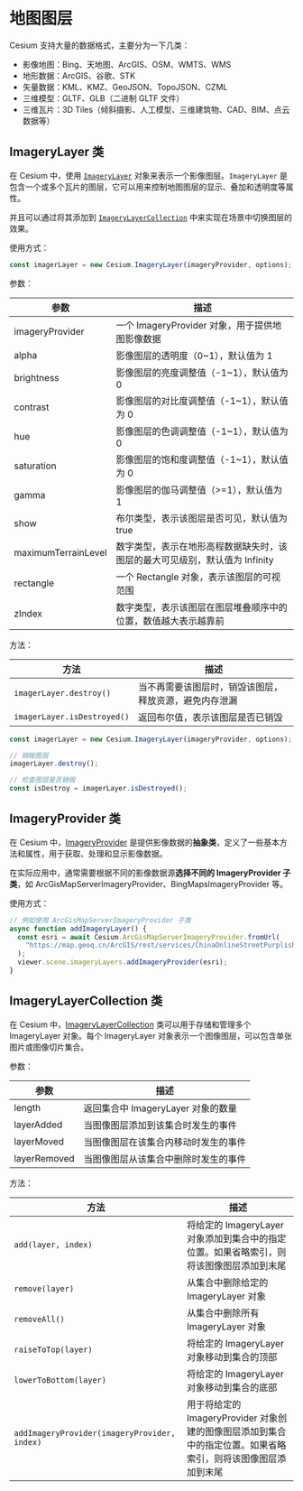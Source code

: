 # 地图图层

Cesium 支持大量的数据格式，主要分为一下几类：

- 影像地图：Bing、天地图、ArcGIS、OSM、WMTS、WMS
- 地形数据：ArcGIS、谷歌、STK
- 矢量数据：KML、KMZ、GeoJSON、TopoJSON、CZML
- 三维模型：GLTF、GLB（二进制 GLTF 文件）
- 三维瓦片：3D Tiles（倾斜摄影、人工模型、三维建筑物、CAD、BIM、点云数据等）



## ImageryLayer 类

在 Cesium 中，使用 [`ImageryLayer`](https://cesium.com/learn/cesiumjs/ref-doc/ImageryLayer.html?classFilter=ImageryLayer) 对象来表示一个影像图层。`ImageryLayer` 是包含一个或多个瓦片的图层，它可以用来控制地图图层的显示、叠加和透明度等属性。

并且可以通过将其添加到 [`ImageryLayerCollection`](https://cesium.com/learn/cesiumjs/ref-doc/ImageryLayerCollection.html?classFilter=ImageryLayerCollection) 中来实现在场景中切换图层的效果。

使用方式：

```js
const imagerLayer = new Cesium.ImageryLayer(imageryProvider, options);
```

参数：

| 参数                | 描述                                                                        |
| ------------------- | --------------------------------------------------------------------------- |
| imageryProvider     | 一个 ImageryProvider 对象，用于提供地图影像数据                             |
| alpha               | 影像图层的透明度（0~1），默认值为 1                                         |
| brightness          | 影像图层的亮度调整值（-1~1），默认值为 0                                    |
| contrast            | 影像图层的对比度调整值（-1~1），默认值为 0                                  |
| hue                 | 影像图层的色调调整值（-1~1），默认值为 0                                    |
| saturation          | 影像图层的饱和度调整值（-1~1），默认值为 0                                  |
| gamma               | 影像图层的伽马调整值（>=1），默认值为 1                                     |
| show                | 布尔类型，表示该图层是否可见，默认值为 true                                 |
| maximumTerrainLevel | 数字类型，表示在地形高程数据缺失时，该图层的最大可见级别，默认值为 Infinity |
| rectangle           | 一个 Rectangle 对象，表示该图层的可视范围                                   |
| zIndex              | 数字类型，表示该图层在图层堆叠顺序中的位置，数值越大表示越靠前              |

方法：

| 方法                        | 描述                                                   |
| --------------------------- | ------------------------------------------------------ |
| `imagerLayer.destroy()`     | 当不再需要该图层时，销毁该图层，释放资源，避免内存泄漏 |
| `imagerLayer.isDestroyed()` | 返回布尔值，表示该图层是否已销毁                       |

```js
const imagerLayer = new Cesium.ImageryLayer(imageryProvider, options);

// 销毁图层
imagerLayer.destroy();

// 检查图层是否销毁
const isDestroy = imagerLayer.isDestroyed();
```



## ImageryProvider 类

在 Cesium 中，[ImageryProvider](https://cesium.com/learn/cesiumjs/ref-doc/ImageryProvider.html?classFilter=ImageryProvider) 是提供影像数据的**抽象类**，定义了一些基本方法和属性，用于获取、处理和显示影像数据。

在实际应用中，通常需要根据不同的影像数据源**选择不同的 ImageryProvider 子类**，如 ArcGisMapServerImageryProvider、BingMapsImageryProvider 等。

使用方式：

```js
// 例如使用 ArcGisMapServerImageryProvider 子类
async function addImageryLayer() {
  const esri = await Cesium.ArcGisMapServerImageryProvider.fromUrl(
    "https://map.geoq.cn/ArcGIS/rest/services/ChinaOnlineStreetPurplishBlue/MapServer"
  );
  viewer.scene.imageryLayers.addImageryProvider(esri);
}
```



## ImageryLayerCollection 类

在 Cesium 中，[ImageryLayerCollection](https://cesium.com/learn/cesiumjs/ref-doc/ImageryLayerCollection.html?classFilter=ImageryLayerCollection) 类可以用于存储和管理多个 ImageryLayer 对象。每个 ImageryLayer 对象表示一个图像图层，可以包含单张图片或图像切片集合。

参数：

| 参数         | 描述                                 |
| ------------ | ------------------------------------ |
| length       | 返回集合中 ImageryLayer 对象的数量   |
| layerAdded   | 当图像图层添加到该集合时发生的事件   |
| layerMoved   | 当图像图层在该集合内移动时发生的事件 |
| layerRemoved | 当图像图层从该集合中删除时发生的事件 |

方法：

| 方法                                         | 描述                                                                                                          |
| -------------------------------------------- | ------------------------------------------------------------------------------------------------------------- |
| `add(layer, index)`                          | 将给定的 ImageryLayer 对象添加到集合中的指定位置。如果省略索引，则将该图像图层添加到末尾                      |
| `remove(layer)`                              | 从集合中删除给定的 ImageryLayer 对象                                                                          |
| `removeAll()`                                | 从集合中删除所有 ImageryLayer 对象                                                                            |
| `raiseToTop(layer)`                          | 将给定的 ImageryLayer 对象移动到集合的顶部                                                                    |
| `lowerToBottom(layer)`                       | 将给定的 ImageryLayer 对象移动到集合的底部                                                                    |
| `addImageryProvider(imageryProvider, index)` | 用于将给定的 ImageryProvider 对象创建的图像图层添加到集合中的指定位置。如果省略索引，则将该图像图层添加到末尾 |
